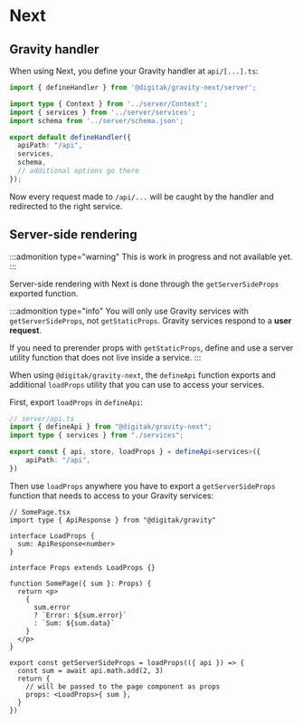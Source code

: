 # Next

## Gravity handler

When using Next, you define your Gravity handler at `api/[...].ts`:

```typescript
import { defineHandler } from '@digitak/gravity-next/server';

import type { Context } from '../server/Context';
import { services } from '../server/services';
import schema from '../server/schema.json';

export default defineHandler({
  apiPath: "/api",
  services,
  schema,
  // additional options go there
});
```

Now every request made to `/api/...` will be caught by the handler and redirected to the right service.


## Server-side rendering

:::admonition type="warning"
This is work in progress and not available yet.
:::


Server-side rendering with Next is done through the `getServerSideProps` exported function.

:::admonition type="info"
You will only use Gravity services with `getServerSideProps`, not `getStaticProps`. Gravity services respond to a **user request**.

If you need to prerender props with `getStaticProps`, define and use a server utility function that does not live inside a service.
:::

When using `@digitak/gravity-next`, the `defineApi` function exports and additional `loadProps` utility that you can use to access your services.

First, export `loadProps` in `defineApi`:

```ts
// server/api.ts
import { defineApi } from "@digitak/gravity-next";
import type { services } from "./services";

export const { api, store, loadProps } = defineApi<services>({
	apiPath: "/api",
})
```

Then use `loadProps` anywhere you have to export a `getServerSideProps` function that needs to access to your Gravity services:

```tsx
// SomePage.tsx
import type { ApiResponse } from "@digitak/gravity"

interface LoadProps {
  sum: ApiResponse<number>
}

interface Props extends LoadProps {}

function SomePage({ sum }: Props) {
  return <p>
    {
      sum.error
      ? `Error: ${sum.error}`
      : `Sum: ${sum.data}`
    }
  </p>
}

export const getServerSideProps = loadProps(({ api }) => {
  const sum = await api.math.add(2, 3)
  return {
    // will be passed to the page component as props
    props: <LoadProps>{ sum },
  }
})
```
